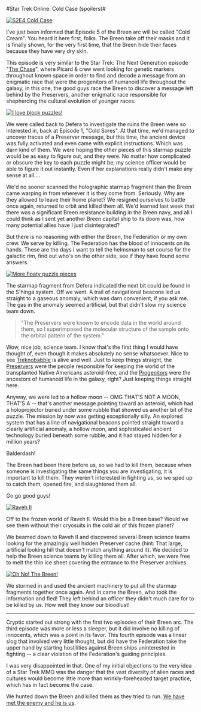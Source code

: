 #Star Trek Online: Cold Case (spoilers)#

[![](http://westkarana.com/wp-content/uploads/2010/09/GameClient-2010-09-18-13-51-31-85-480x306.jpg "S2E4 Cold Case")](http://westkarana.com/wp-content/uploads/2010/09/GameClient-2010-09-18-13-51-31-85.jpg)

I've just been informed that Episode 5 of the Breen arc will be called "Cold Cream". You heard it here first, folks. The Breen take off their masks and it is finally shown, for the very first time, that the Breen hide their faces because they have very dry skin.

This episode is very similar to the Star Trek: The Next Generation episode "[The Chase](http://en.wikipedia.org/wiki/The_Chase_(Star_Trek:_The_Next_Generation))", where Picard & crew went looking for genetic markers throughout known space in order to find and decode a message from an enigmatic race that were the progenitors of humanoid life throughout the galaxy, in this one, the good guys race the Breen to discover a message left behind by the Preservers, another enigmatic race responsible for shepherding the cultural evolution of younger races.

[![](http://westkarana.com/wp-content/uploads/2010/09/GameClient-2010-09-18-14-36-56-29-480x384.jpg "I love block puzzles!")](http://westkarana.com/wp-content/uploads/2010/09/GameClient-2010-09-18-14-36-56-29.jpg)

We were called back to Defera to investigate the ruins the Breen were so interested in, back at Episode 1, "Cold Sores". At that time, we'd managed to uncover traces of a Preserver message, but this time, the ancient device was fully activated and even came with explicit instructions. Which was darn kind of them. We were hoping the other pieces of this starmap puzzle would be as easy to figure out, and they were. No matter how complicated or obscure the key to each puzzle might be, my science officer would be able to figure it out instantly. Even if her explanations really didn't make any sense at all....

We'd no sooner scanned the holographic starmap fragment than the Breen came warping in from wherever it is they come from. Seriously. Why are they allowed to leave their home planet? We resigned ourselves to battle once again, returned to orbit and killed them all. We'd learned last week that there was a significant Breen resistance building in the Breen navy, and all I could think as I sent yet another Breen capital ship to its doom was, how many potential allies have I just disintegrated?

But there is no reasoning with either the Breen, the Federation or my own crew. We serve by killing. The Federation has the blood of innocents on its hands. These are the days I want to tell the helmsman to set course for the galactic rim, find out who's on the other side, see if they have found some answers.

[![](http://westkarana.com/wp-content/uploads/2010/09/GameClient-2010-09-18-14-47-39-02-480x360.jpg "More floaty puzzle pieces")](http://westkarana.com/wp-content/uploads/2010/09/GameClient-2010-09-18-14-47-39-02.jpg)

The starmap fragment from Defera indicated the next bit could be found in the S'hinga system. Off we went. A trail of navigational beacons led us straight to a gaseous anomaly, which was darn convenient, if you ask me. The gas in the anomaly seemed artificial, but that didn't slow my science team down.


> "The Preservers were known to encode data in the world around them, so I superimposed the molecular structure of the sample onto the orbital pattern of the system."



Wow, nice job, science team. I know that's the first thing I would have thought of, even though it makes absolutely no sense whatsoever. Nice to see [Treknobabble](http://en.wikipedia.org/wiki/Treknobabble) is alive and well. Just to keep things straight, the [Preservers](http://memory-alpha.org/wiki/Preservers) were the people responsible for keeping the world of the transplanted Native Americans asteroid-free, and the [Progenitors](http://www.statemaster.com/encyclopedia/Progenitors) were the ancestors of humanoid life in the galaxy, right? Just keeping things straight here.

Anyway, we were led to a hollow moon -- OMG THAT'S NOT A MOON, THAT'S A -- that's another message pointing toward an asteroid, which had a holoprojector buried under some rubble that showed us another bit of the puzzle. The mission by now was getting exceptionally silly. An explored system that has a line of navigational beacons pointed straight toward a clearly artificial anomaly, a hollow moon, and sophisticated ancient technology buried beneath some rubble, and it had stayed hidden for a million years?

Balderdash!

The Breen had been there before us, so we had to kill them, because when someone is investigating the same things you are investigating, it is important to kill them. They weren't interested in fighting us, so we sped up to catch them, opened fire, and slaughtered them all.

Go go good guys!

[![](http://westkarana.com/wp-content/uploads/2010/09/GameClient-2010-09-18-14-19-54-79-480x384.jpg "Raveh II")](http://westkarana.com/wp-content/uploads/2010/09/GameClient-2010-09-18-14-19-54-79.jpg)

Off to the frozen world of Raveh II. Would this be a Breen base? Would we see them without their cryosuits in the cold air of this frozen planet?

We beamed down to Raveh II and discovered several Breen science teams looking for the amazingly well hidden Preserver cache (hint: That large, artificial looking hill that doesn't match anything around it). We decided to help the Breen science teams by killing them all. After which, we were free to melt the thin ice sheet covering the entrance to the Preserver archives.

[![](http://westkarana.com/wp-content/uploads/2010/09/GameClient-2010-09-18-14-56-00-67-480x384.jpg "Oh No! The Breen!")](http://westkarana.com/wp-content/uploads/2010/09/GameClient-2010-09-18-14-56-00-67.jpg)

We stormed in and used the ancient machinery to put all the starmap fragments together once again. And in came the Breen, who took the information and fled! They left behind an officer they didn't much care for to be killed by us. How well they know our bloodlust!

---

Cryptic started out strong with the first two episodes of their Breen arc. The third episode was more or less a sleeper, but it did involve no killing of innocents, which was a point in its favor. This fourth episode was a linear slog that involved very little thought, but did have the Federation take the upper hand by starting hostilities against Breen ships uninterested in fighting -- a clear violation of the Federation's guiding principles. 

I was very disappointed in that. One of my initial objections to the very idea of a Star Trek MMO was the danger that the vast diversity of alien races and cultures would become little more than wrinkly-foreheaded target practice, which has in fact become the case.

We hunted down the Breen and killed them as they tried to run. [We have met the enemy and he is us](http://www.igopogo.com/we_have_met.htm).


